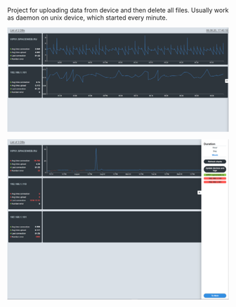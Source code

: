 Project for uploading data from device and then delete all files. Usually work as daemon on unix device, which started every minute. 

![Example 1](syncdata_example_img1.png) 

![Example 2](syncdata_example_img2.png) 
